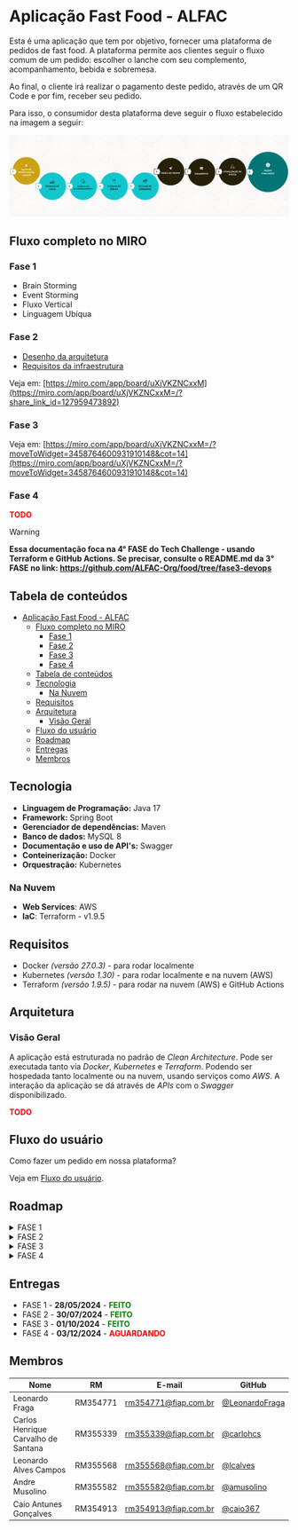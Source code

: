 # Aplicação Fast Food - ALFAC

Esta é uma aplicação que tem por objetivo, fornecer uma plataforma de pedidos de fast food. A plataforma permite aos clientes seguir o fluxo comum de um pedido: escolher o lanche com seu complemento, acompanhamento, bebida e sobremesa.

Ao final, o cliente irá realizar o pagamento deste pedido, através de um QR Code e por fim, receber seu pedido.

Para isso, o consumidor desta plataforma deve seguir o fluxo estabelecido na imagem a seguir:

![Fluxo básico da aplicação](docs/flow.png)

## Fluxo completo no MIRO

### Fase 1

- Brain Storming
- Event Storming
- Fluxo Vertical
- Linguagem Ubíqua

### Fase 2

- [Desenho da arquitetura](https://miro.com/app/board/uXjVKZNCxxM=/?moveToWidget=3458764595480615411&cot=10)
- [Requisitos da infraestrutura](https://drive.google.com/file/d/1SdsSAvb8gIy9qvau1m_bTNp2WUR5uzds/view?usp=sharing)

Veja em: [https://miro.com/app/board/uXjVKZNCxxM](https://miro.com/app/board/uXjVKZNCxxM=/?share_link_id=127959473892)

### Fase 3

Veja em: [https://miro.com/app/board/uXjVKZNCxxM=/?moveToWidget=3458764600931910148&cot=14](https://miro.com/app/board/uXjVKZNCxxM=/?moveToWidget=3458764600931910148&cot=14)

### Fase 4

<span style="color: #f00; font-weight: bold;">TODO</span>

> [!WARNING]  
> **Essa documentação foca na 4° FASE do Tech Challenge - usando Terraform e GitHub Actions. Se precisar, consulte o README.md da 3° FASE no link: https://github.com/ALFAC-Org/food/tree/fase3-devops**

## Tabela de conteúdos

- [Aplicação Fast Food - ALFAC](#aplicação-fast-food---alfac)
  - [Fluxo completo no MIRO](#fluxo-completo-no-miro)
    - [Fase 1](#fase-1)
    - [Fase 2](#fase-2)
    - [Fase 3](#fase-3)
    - [Fase 4](#fase-4)
  - [Tabela de conteúdos](#tabela-de-conteúdos)
  - [Tecnologia](#tecnologia)
    - [Na Nuvem](#na-nuvem)
  - [Requisitos](#requisitos)
  - [Arquitetura](#arquitetura)
    - [Visão Geral](#visão-geral)
  - [Fluxo do usuário](#fluxo-do-usuário)
  - [Roadmap](#roadmap)
  - [Entregas](#entregas)
  - [Membros](#membros)

## Tecnologia

- **Linguagem de Programação:** Java 17
- **Framework:** Spring Boot
- **Gerenciador de dependências:** Maven
- **Banco de dados:** MySQL 8
- **Documentação e uso de API's:** Swagger
- **Conteinerização:** Docker
- **Orquestração:** Kubernetes

### Na Nuvem

- **Web Services**:  AWS
- **IaC**: Terraform - v1.9.5

## Requisitos

- Docker _(versão 27.0.3)_ - para rodar localmente
- Kubernetes _(versão 1.30)_ - para rodar localmente e na nuvem (AWS)
- Terraform _(versão 1.9.5)_ - para rodar na nuvem (AWS) e GitHub Actions

## Arquitetura

### Visão Geral

A aplicação está estruturada no padrão de _Clean Architecture_. Pode ser executada tanto via _Docker_, _Kubernetes_ e _Terraform_. Podendo ser hospedada tanto localmente ou na nuvem, usando serviços como _AWS_. A interação da aplicação se dá através de _APIs_ com o _Swagger_ disponibilizado.

<span style="color: #f00; font-weight: bold;">TODO</span>

## Fluxo do usuário

Como fazer um pedido em nossa plataforma?

Veja em [Fluxo do usuário](./docs/FLUXO_USUARIO.md).

## Roadmap

<details>
  <summary>FASE 1</summary>

Veja em [https://github.com/ALFAC-Org/food/tree/hexagonal#roadmap](https://github.com/ALFAC-Org/food/tree/hexagonal#roadmap)

</details>

<details>
  <summary>FASE 2</summary>

Veja em [https://github.com/ALFAC-Org/food/tree/fase2-clean-arch?tab=readme-ov-file#roadmap](https://github.com/ALFAC-Org/food/tree/fase2-clean-arch?tab=readme-ov-file#roadmap)

</details>

<details>
  <summary>FASE 3</summary>

- [x] 1. Implementar um API Gateway e um `function serverless` para `autenticar o cliente` com base no CPF.
  - [x] 1. Integrar ao sistema de autenticação para identificar o cliente.
      1. Desenho (room): https://excalidraw.com/#room=1cf48787e8cd8028a3bd,Pb8UVcTDexZQseHv8VOFpQ
      2. Desenho (estático): https://excalidraw.com/#json=J_qszI3T0Q_ppK9SychFs,aBuXjzcOrsndQuOsvP9o4A
      
- [x] 2. Implementar as melhores práticas de `CI/CD` para a aplicação, segregando os códigos em repositórios, por exemplo:
  - [x] 1 repositório para o Lambda - repositório `food-serveless-function`.
  - [x] 1 repositório para sua infra Kubernetes com Terraform - repositório `food-cloud-infra`.
  - [x] 1 repositório para sua infra banco de dados gerenciáveis com Terraform - repositório `food-database`.
    4. 1 repositório para sua aplicação que é executada no Kubernetes - repositório `food`
- [x] 3. Os repositórios devem fazer deploy automatizado na conta da nuvem utilizando actions. As branchs `main/master` devem ser protegidas, não permitindo commits direto. Sempre utilize `pull request`.
- [x] 4. Melhorar a estrutura do banco de dados escolhido, documentar seguindo os padrões de modelagem de dados e justificar a escolha do banco de dados.
- [x] 5. Você tem a liberdade para escolher qual a infra de nuvem desejar, mas terá de utilizar os serviços serverless: functions (AWS Lamba, Azure functions ou Google Functions, por exemplo), banco de dados gerenciáveis (AWS RDS, Banco de Dados do Azure ou Cloud SQL no GCP, por exemplo), sistema de autenticação (AWS Cognito, Microsoft AD ou Google Identity platform no GCP, por exemplo).

</details>

<details>
  <summary>FASE 4</summary>

**<span style="color:red">TODO</span>**

</details>

## Entregas

- FASE 1 - **28/05/2024** - **<span style="color:green">FEITO</span>**
- FASE 2 - **30/07/2024** - **<span style="color:green">FEITO</span>**
- FASE 3 - **01/10/2024** - **<span style="color:green">FEITO</span>**
- FASE 4 - **03/12/2024** - **<span style="color:red">AGUARDANDO</span>**

## Membros

| Nome | RM | E-mail | GitHub |
| --- | --- | --- | --- |
| Leonardo Fraga | RM354771 | [rm354771@fiap.com.br](mailto:rm354771@fiap.com.br) | [@LeonardoFraga](https://github.com/LeonardoFraga) |
| Carlos Henrique Carvalho de Santana | RM355339 | [rm355339@fiap.com.br](mailto:rm355339@fiap.com.br) | [@carlohcs](https://github.com/carlohcs) |
| Leonardo Alves Campos | RM355568 | [rm355568@fiap.com.br](mailto:rm355568@fiap.com.br) | [@lcalves](https://github.com/lcalves) |
| Andre Musolino | RM355582 | [rm355582@fiap.com.br](mailto:rm355582@fiap.com.br) | [@amusolino](https://github.com/amusolino) |
| Caio Antunes Gonçalves | RM354913 | [rm354913@fiap.com.br](mailto:rm354913@fiap.com.br) | [@caio367](https://github.com/caio367) |
